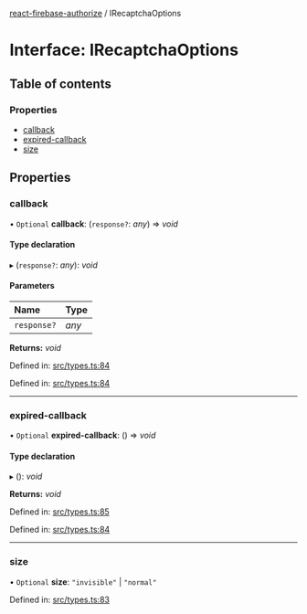 [react-firebase-authorize](../README.md) / IRecaptchaOptions

# Interface: IRecaptchaOptions

## Table of contents

### Properties

- [callback](irecaptchaoptions.md#callback)
- [expired-callback](irecaptchaoptions.md#expired-callback)
- [size](irecaptchaoptions.md#size)

## Properties

### callback

• `Optional` **callback**: (`response?`: *any*) => *void*

#### Type declaration

▸ (`response?`: *any*): *void*

#### Parameters

| Name | Type |
| :------ | :------ |
| `response?` | *any* |

**Returns:** *void*

Defined in: [src/types.ts:84](https://github.com/blujedis/react-firebase-authorize/blob/5f9ad13/src/types.ts#L84)

Defined in: [src/types.ts:84](https://github.com/blujedis/react-firebase-authorize/blob/5f9ad13/src/types.ts#L84)

___

### expired-callback

• `Optional` **expired-callback**: () => *void*

#### Type declaration

▸ (): *void*

**Returns:** *void*

Defined in: [src/types.ts:85](https://github.com/blujedis/react-firebase-authorize/blob/5f9ad13/src/types.ts#L85)

Defined in: [src/types.ts:84](https://github.com/blujedis/react-firebase-authorize/blob/5f9ad13/src/types.ts#L84)

___

### size

• `Optional` **size**: ``"invisible"`` \| ``"normal"``

Defined in: [src/types.ts:83](https://github.com/blujedis/react-firebase-authorize/blob/5f9ad13/src/types.ts#L83)
